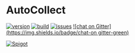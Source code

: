 # AutoCollect

[![version](https://img.shields.io/badge/version-0.0.1-blue)](#)
[![build](https://img.shields.io/badge/build-passing-brightgreen)](#)
[![issues](https://img.shields.io/badge/issues-z-red)](#)
[![chat on Gitter](https://img.shields.io/badge/chat-on gitter-green)](#)

[![Spigot](https://img.shields.io/badge/Spigot-1.14.4-blue)](#)

